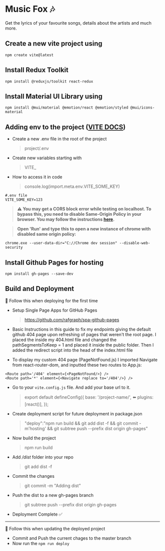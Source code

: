 # Music Fox 🎶

Get the lyrics of your favourite songs, details about the artists and much more.

## Create a new vite project using

`npm create vite@latest`

## Install Redux Toolkit

`npm install @reduxjs/toolkit react-redux`

## Install Material UI Library using

```
npm install @mui/material @emotion/react @emotion/styled @mui/icons-material
```

## Adding env to the project ([VITE DOCS](https://vitejs.dev/guide/env-and-mode.html))

-   Create a new .env file in the root of the project
    > project/.env
-   Create new variables starting with
    > VITE\_
-   How to access it in code
    > console.log(import.meta.env.VITE_SOME_KEY)

```
#.env file
VITE_SOME_KEY=123
```

> **⚠️ You may get a CORS block error while testing on localhost. To bypass this, you need to disable Same-Origin Policy in your browser. You may follow the instructions [here](https://stackoverflow.com/questions/3102819/disable-same-origin-policy-in-chrome).**

> **Open 'Run' and type this to open a new instance of chrome with disabled same origin policy:**

    chrome.exe --user-data-dir="C://Chrome dev session" --disable-web-security

## Install Github Pages for hosting

```
npm install gh-pages --save-dev
```

## Build and Deployment

🚩 Follow this when deploying for the first time

-   Setup Single Page Apps for GitHub Pages

    > https://github.com/rafgraph/spa-github-pages

-   Basic Instructions in this guide to fix my endpoints giving the default github 404 page upon refreshing of pages that weren't the root page. I placed the <script></script> inside my 404.html file and changed the pathSegmentsToKeep = 1 and placed it inside the public folder. Then I added the redirect script into the head of the index.html file

-   To display my custom 404 page (PageNotFound.js) I imported Navigate from react-router-dom, and inputted these two routes to App.js:

```
<Route path='/404' element={<PageNotFound/>} />
<Route path='*' element={<Navigate replace to='/404'/>} />
```

-   Go to your `vite.config.js` file. And add your base url to it.

    > export default defineConfig({
    > base: '/project-name/', ⬅️
    > plugins: [react()],
    > });

-   Create deployment script for future deployment in package.json

    > "deploy":"npm run build && git add dist -f && git commit -m'hosting' && git subtree push --prefix dist origin gh-pages"

-   Now build the project

    > npm run build

-   Add _/dist_ folder into your repo

    > git add dist -f

-   Commit the changes

    > git commit -m "Adding dist"

-   Push the dist to a new gh-pages branch

    > git subtree push --prefix dist origin gh-pages

-   Deployment Complete ✅

---

🚩 Follow this when updating the deployed project

-   Commit and Push the current chages to the master branch
-   Now run the `npm run deploy`
